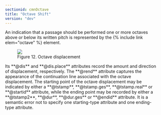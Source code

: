 ```yaml
---
sectionid: cmnOctave
title: "Octave Shift"
version: "dev"
---
```


An indication that a passage should be performed one or more octaves above or below
its
written pitch is represented by the {% include link elem="octave" %} element.

<figure class="figure"><img src="{{ site.baseurl }}/Images/ExampleImages/octave-a-20100510.png" class="img-responsive"><figcaption class="figure-caption">Figure 12. Octave displacement</figcaption>
</figure>Its **@dis** and **@dis.place** attributes record the amount and direction of
displacement, respectively. The **@rend** attribute captures the appearance of the
continuation line associated with the octave displacement. The starting point of the
octave displacement may be indicated by either a **@tstamp**, **@tstamp.ges**,
**@tstamp.real** or **@startid** attribute, while the ending point may be
recorded by either a **@tstamp2**, **@dur**, **@dur.ges** or
**@endid** attribute. It is a semantic error not to specify one starting-type
attribute and one ending-type attribute.

